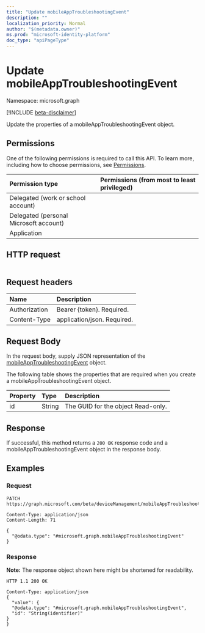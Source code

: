 ```yaml
---
title: "Update mobileAppTroubleshootingEvent"
description: ""
localization_priority: Normal
author: "$(metadata.owner)"
ms.prod: "microsoft-identity-platform"
doc_type: "apiPageType"
---
```


# Update mobileAppTroubleshootingEvent

Namespace: microsoft.graph

[!INCLUDE [beta-disclaimer](../../includes/beta-disclaimer.md)]

Update the properties of a mobileAppTroubleshootingEvent object.

## Permissions

One of the following permissions is required to call this API. To learn more, including how to choose permissions, see [Permissions](/graph/permissions-reference).

| Permission type                        | Permissions (from most to least privileged) |
| :------------------------------------- | :------------------------------------------ |
| Delegated (work or school account)     |                                             |
| Delegated (personal Microsoft account) |                                             |
| Application                            |                                             |

## HTTP request

<!-- {
  "blockType": "ignored"
}
-->

```http

```

## Request headers

| Name          | Description                 |
| :------------ | :-------------------------- |
| Authorization | Bearer {token}. Required.   |
| Content-Type  | application/json. Required. |

## Request Body

In the request body, supply JSON representation of the [mobileAppTroubleshootingEvent](../resources/-mobileapptroubleshootingevent.md) object.

<!-- Actions and Functions -->

<!-- CRUD Methods -->

The following table shows the properties that are required when you create a mobileAppTroubleshootingEvent object.

| Property | Type   | Description                        |
| :------- | :----- | :--------------------------------- |
| id       | String | The GUID for the object Read-only. |

## Response

If successful, this method returns a `200 OK` response code and a mobileAppTroubleshootingEvent object in the response body.

## Examples

### Request

<!-- {
  "blockType": "request",
  "name": "update_mobileapptroubleshootingevent"
}
-->

```http
PATCH https://graph.microsoft.com/beta/deviceManagement/mobileAppTroubleshootingEvents/{id}

Content-Type: application/json
Content-Length: 71

{
  "@odata.type": "#microsoft.graph.mobileAppTroubleshootingEvent"
}

```

### Response

**Note:** The response object shown here might be shortened for readability.

<!-- {
  "blockType": "response",
  "truncated": true,
  "@odata.type": "microsoft.management.services.api.mobileAppTroubleshootingEvent"
}
-->

```http
HTTP 1.1 200 OK

Content-Type: application/json
{
  "value": {
  "@odata.type": "#microsoft.graph.mobileAppTroubleshootingEvent",
  "id": "String(identifier)"
}
}

```